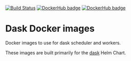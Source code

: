 [![Build Status](https://travis-ci.org/luigidifraia/docker-stacks.svg?branch=master)](https://travis-ci.org/luigidifraia/docker-stacks "Build status of luigidifraia/dask-datacube")
[![DockerHub badge](https://images.microbadger.com/badges/version/luigidifraia/dask-datacube.svg)](https://microbadger.com/images/luigidifraia/dask-datacube "Latest tag/version of luigidifraia/dask-datacube latest tag")
[![DockerHub badge](https://images.microbadger.com/badges/version/luigidifraia/dask-datacube:v1.0.2-alpha.svg)](https://microbadger.com/images/luigidifraia/dask-datacube:v1.0.2-alpha "Stable tag/version of luigidifraia/datacube-notebook")

# Dask Docker images

Docker images to use for dask scheduler and workers.

These images are built primarily for the [dask](https://github.com/helm/charts/tree/master/stable/dask) Helm Chart.
